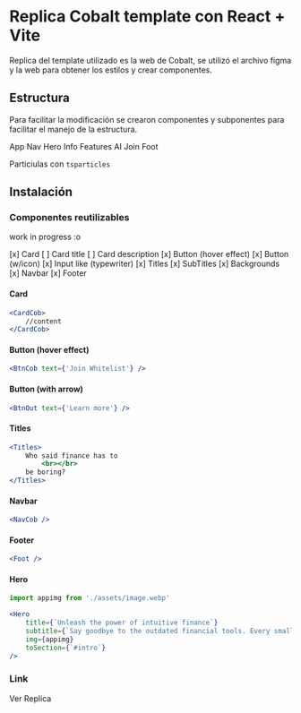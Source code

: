 # Replica Cobalt template con React + Vite

Replica del template utilizado es la web de Cobalt, se utilizó el archivo figma y la web para obtener los estilos y crear componentes.

## Estructura

Para facilitar la modificación se crearon componentes y subponentes para facilitar el manejo de la estructura.

App
    Nav
        Hero
        Info
        Features
        AI
        Join
    Foot

Particiulas con `tsparticles`

## Instalación

### Componentes reutilizables

work in progress :o  

[x] Card
[ ] Card title
[ ] Card description
[x] Button (hover effect)
[x] Button (w/icon)
[x] Input like (typewriter)
[x] Titles
[x] SubTitles
[x] Backgrounds
[x] Navbar
[x] Footer

#### Card

```jsx
<CardCob>
    //content
</CardCob>
```

#### Button (hover effect)

```jsx
<BtnCob text={'Join Whitelist'} />
```

#### Button (with arrow)

```jsx
<BtnOut text={'Learn more'} />
```

#### Titles

```jsx
<Titles>
    Who said finance has to
        <br></br>
    be boring?
</Titles>
```

#### Navbar

```jsx
<NavCob />
```

#### Footer

```jsx
<Foot />
```

#### Hero

```jsx
import appimg from './assets/image.webp'

<Hero
    title={`Unleash the power of intuitive finance`} 
    subtitle={`Say goodbye to the outdated financial tools. Every small business owner, regardless of the background, can now manage their business like a proSimple. Intuitive. And never boring.`} 
    img={appimg}
    toSection={`#intro`} 
/>
```

### Link

Ver Replica


